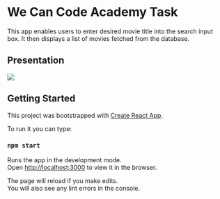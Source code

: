 # We Can Code Academy Task

This app enables users to enter desired movie title into the search input box. It then displays a list of movies fetched from the database. 

## Presentation 

![](https://user-images.githubusercontent.com/54981869/132192298-8a12714b-aae7-433b-bf6b-d05f9b4e4fce.gif)


## Getting Started

This project was bootstrapped with [Create React App](https://github.com/facebook/create-react-app).

To run it you can type:

### `npm start`

Runs the app in the development mode.\
Open [http://localhost:3000](http://localhost:3000) to view it in the browser.

The page will reload if you make edits.\
You will also see any lint errors in the console.
 
